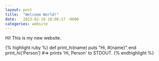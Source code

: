 ```yaml
---
layout: post
title:  "Welcome World!"
date:   2023-02-18 18:06:17 -0600
categories: website
---
```

Hi! This is my new website.

{% highlight ruby %}
def print_hi(name)
  puts "Hi, #{name}"
end
print_hi('Person')
#=> prints 'Hi, Person' to STDOUT.
{% endhighlight %}

<!-- Check out the [Jekyll docs][jekyll-docs] for more info on how to get the most out of Jekyll. File all bugs/feature requests at [Jekyll’s GitHub repo][jekyll-gh]. If you have questions, you can ask them on [Jekyll Talk][jekyll-talk].

[jekyll-docs]: https://jekyllrb.com/docs/home
[jekyll-gh]:   https://github.com/jekyll/jekyll
[jekyll-talk]: https://talk.jekyllrb.com/ -->

